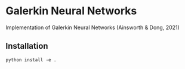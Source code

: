 # Galerkin Neural Networks

Implementation of Galerkin Neural Networks (Ainsworth & Dong, 2021)

## Installation

`python install -e .`